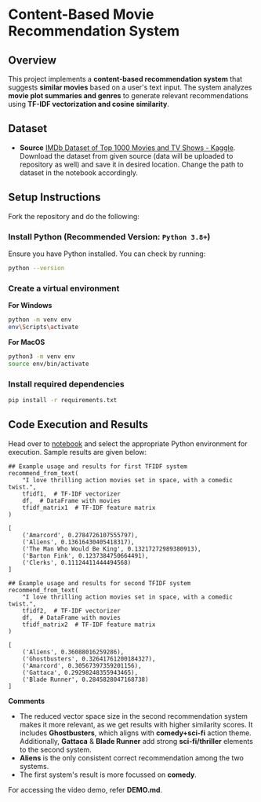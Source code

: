 # **Content-Based Movie Recommendation System**

## Overview
This project implements a **content-based recommendation system** that suggests **similar movies** based on a user's text input. The system analyzes **movie plot summaries and genres** to generate relevant recommendations using **TF-IDF vectorization and cosine similarity**.



## Dataset
- **Source** [IMDb Dataset of Top 1000 Movies and TV Shows - Kaggle](https://www.kaggle.com/datasets/harshitshankhdhar/imdb-dataset-of-top-1000-movies-and-tv-shows). Download the dataset from given source (data will be uploaded to repository as well) and save it in desired location. Change the path to dataset in the notebook accordingly.

## Setup Instructions
Fork the repository and do the following: 

### **Install Python (Recommended Version: `Python 3.8+`)**
Ensure you have Python installed. You can check by running:

```bash
python --version
```

### **Create a virtual environment**

**For Windows**
```bash 
python -m venv env
env\Scripts\activate
```

**For MacOS**
```bash 
python3 -m venv env
source env/bin/activate
```

### Install required dependencies
```bash
pip install -r requirements.txt
```

## Code Execution and Results
Head over to [notebook](task.ipynb) and select the appropriate Python environment for execution. Sample results are given below:

```
## Example usage and results for first TFIDF system
recommend_from_text(
    "I love thrilling action movies set in space, with a comedic twist.",
    tfidf1,  # TF-IDF vectorizer
    df,  # DataFrame with movies
    tfidf_matrix1  # TF-IDF feature matrix
)

[
    ('Amarcord', 0.2784726107555797),
    ('Aliens', 0.13616430405418317),
    ('The Man Who Would Be King', 0.13217272989380913),
    ('Barton Fink', 0.1237384750664491),
    ('Clerks', 0.11124411444494568)
]

## Example usage and results for second TFIDF system
recommend_from_text(
    "I love thrilling action movies set in space, with a comedic twist.",
    tfidf2,  # TF-IDF vectorizer
    df,  # DataFrame with movies
    tfidf_matrix2  # TF-IDF feature matrix
)

[
    ('Aliens', 0.36088016259286),
    ('Ghostbusters', 0.32641761200184327),
    ('Amarcord', 0.30567397359201156),
    ('Gattaca', 0.29298248355943465),
    ('Blade Runner', 0.2845828047168738)
]
```
**Comments**
- The reduced vector space size in the second recommendation system makes it more relevant, as we get results with higher similarity scores. It includes **Ghostbusters**, which aligns with **comedy+sci-fi** action theme. Additionally, **Gattaca** & **Blade Runner** add strong **sci-fi/thriller** elements to the second system. 
- **Aliens** is the only consistent correct recommendation among the two systems. 
- The first system's result is more focussed on **comedy**.

For accessing the video demo, refer **DEMO.md**. 
